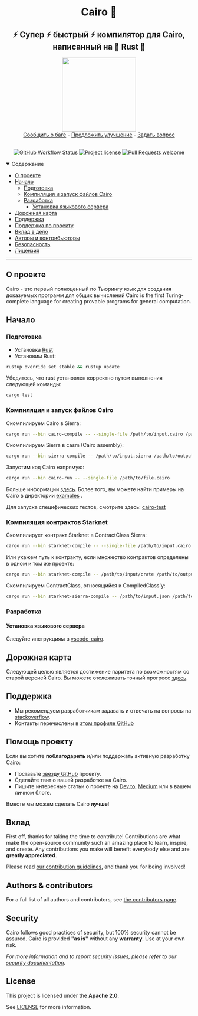 <div align="center">
  <h1>Cairo 🐺 </h1>
  <h2> ⚡ Супер ⚡ быстрый ⚡ компилятор для Cairo, написанный на 🦀 Rust 🦀 </h2>
  <img src="./resources/img/cairo-logo-square.png" height="200" width="200">
  <br />
  <a href="https://github.com/starkware-libs/cairo/issues/new?assignees=&labels=bug&template=01_BUG_REPORT.md&title=bug%3A+">Сообщить о баге</a>
  -
  <a href="https://github.com/starkware-libs/cairo/issues/new?assignees=&labels=enhancement&template=02_FEATURE_REQUEST.md&title=feat%3A+">Предложить улучшение</a>
  -
  <a href="https://github.com/starkware-libs/cairo/discussions">Задать вопрос</a>
</div>

<div align="center">
<br />

[![GitHub Workflow Status](https://github.com/starkware-libs/cairo/actions/workflows/ci.yml/badge.svg)](https://github.com/starkware-libs/cairo/actions/workflows/ci.yml)
[![Project license](https://img.shields.io/github/license/starkware-libs/cairo.svg?style=flat-square)](LICENSE)
[![Pull Requests welcome](https://img.shields.io/badge/PRs-welcome-ff69b4.svg?style=flat-square)](https://github.com/starkware-libs/cairo/issues?q=is%3Aissue+is%3Aopen+label%3A%22help+wanted%22)

</div>

<details open="open">
<summary>Содержание</summary>

- [О проекте](#about)
- [Начало](#getting-started)
  - [Подготовка](#prerequisites)
  - [Компиляция и запуск файлов Cairo](#compiling-and-running-cairo-files)
  - [Разработка](#development)
    - [Установка языкового сервера](#install-the-language-server)
- [Дорожная карта](#roadmap)
- [Поддержка](#support)
- [Поддержка по проекту](#project-assistance)
- [Вклад в дело](#contributing)
- [Авторы и контрибьюторы](#authors--contributors)
- [Безопасность](#security)
- [Лицензия](#license)

</details>

---

## О проекте
Cairo - это первый полноценный по Тьюрингу язык для создания доказуемых программ для общих вычислений
Cairo is the first Turing-complete language for creating provable programs for general computation.

## Начало

### Подготовка

- Установка [Rust](https://www.rust-lang.org/tools/install)
- Установим Rust:
```bash
rustup override set stable && rustup update
```

Убедитесь, что rust установлен корректно путем выполнения следующей команды:
```bash
cargo test
```

### Компиляция и запуск файлов Cairo

Скомпилируем Cairo в Sierra:
```bash
cargo run --bin cairo-compile -- --single-file /path/to/input.cairo /path/to/output.sierra --replace-ids
```

Скомпилируем Sierra в casm (Cairo assembly):
```bash
cargo run --bin sierra-compile -- /path/to/input.sierra /path/to/output.casm
```

Запустим код Cairo напрямую:
```bash
cargo run --bin cairo-run -- --single-file /path/to/file.cairo
```

Больше информации [здесь](./crates/cairo-lang-runner/README.md). Более того, вы можете найти примеры на Cairo в директории [examples](./examples) .

Для запуска специфических тестов, смотрите здесь: [cairo-test](./crates/cairo-lang-test-runner/README.md)

### Компиляция контрактов Starknet

Скомпилирует контракт Starknet в ContractClass Sierra:
```bash
cargo run --bin starknet-compile -- --single-file /path/to/input.cairo /path/to/output.json
```

Или укажем путь к контракту, если множество контрактов определены в одном и том же проекте:
```bash
cargo run --bin starknet-compile -- /path/to/input/crate /path/to/output.json --contract-path path::to::contract
```

Скомпилируем ContractClass, относящийся к CompiledClass'у:
```bash
cargo run --bin starknet-sierra-compile -- /path/to/input.json /path/to/output.casm
```

### Разработка

#### Установка языкового сервера

Следуйте инструкциям в [vscode-cairo](./vscode-cairo/README.md).

## Дорожная карта

Следующей целью является достижение паритета по возможностям со старой версией Cairo.
Вы можете отслеживать точный прогресс [здесь](./docs/FEATURE_PARITY.md).

## Поддержка
- Мы рекомендуем разработчикам задавать и отвечать на вопросы на [stackoverflow](https://stackoverflow.com/questions/tagged/cairo-lang).
- Контакты перечислены в [этом профиле GitHub](https://github.com/starkware-libs)

## Помощь проекту

Если вы хотите **поблагодарить** и/или поддержать активную разработку Cairo:

- Поставьте [звезду GitHub](https://github.com/starkware-libs/cairo) проекту.
- Сделайте твит о вашей разработке на Cairo.
- Пишите интересные статьи о проекте на [Dev.to](https://dev.to/), [Medium](https://medium.com/) или в вашем личном блоге.

Вместе мы можем сделать Cairo **лучше**!

## Вклад

First off, thanks for taking the time to contribute! Contributions are what make the open-source community such an amazing place to learn, inspire, and create. Any contributions you make will benefit everybody else and are **greatly appreciated**.

Please read [our contribution guidelines](docs/CONTRIBUTING.md), and thank you for being involved!

## Authors & contributors

For a full list of all authors and contributors, see [the contributors page](https://github.com/starkware-libs/cairo/contributors).

## Security

Cairo follows good practices of security, but 100% security cannot be assured.
Cairo is provided **"as is"** without any **warranty**. Use at your own risk.

_For more information and to report security issues, please refer to our [security documentation](docs/SECURITY.md)._

## License

This project is licensed under the **Apache 2.0**.

See [LICENSE](LICENSE) for more information.
